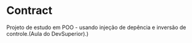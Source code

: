 # Contract
Projeto de estudo em POO - usando injeção de depência e inversão de controle.(Aula do DevSuperior).)
